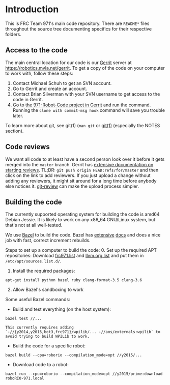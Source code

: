 # Introduction
This is FRC Team 971's main code repository. There are `README*` files throughout the source tree documenting specifics for their respective folders.

## Access to the code
The main central location for our code is our [Gerrit](https://www.gerritcodereview.com/) server at https://robotics.mvla.net/gerrit. To get a copy of the code on your computer to work with, follow these steps:
  1. Contact Michael Schuh to get an SVN account.
  2. Go to Gerrit and create an account.
  3. Contact Brian Silverman with your SVN username to get access to the code in Gerrit.
  4. Go to [the 971-Robot-Code project in Gerrit](https://robotics.mvla.net/gerrit/#/admin/projects/971-Robot-Code) and run the command.
     Running the `clone with commit-msg hook` command will save you trouble later.

To learn more about git, see git(1) (`man git` or [git(1)](http://manpages.debian.net/cgi-bin/man.cgi?query=git>) (especially the NOTES section).

## Code reviews
We want all code to at least have a second person look over it before it gets merged into the `master` branch. Gerrit has [extensive documentation on starting reviews](https://robotics.mvla.net/gerrit/Documentation/user-upload.html). TL;DR: `git push origin HEAD:refs/for/master` and then click on the link to add reviewers.
If you just upload a change without adding any reviewers, it might sit around for a long time before anybody else notices it.
[git-review](http://manpages.debian.org/cgi-bin/man.cgi?query=git-review) can make the upload process simpler.

## Building the code
The currently supported operating system for building the code is amd64 Debian Jessie. It is likely to work on any x86\_64 GNU/Linux system, but that's not at all well-tested.

We use [Bazel](http://bazel.io) to build the code. Bazel has [extensive](http://bazel.io/docs/build-ref.html) [docs](http://bazel.io/docs/build-encyclopedia.html) and does a nice job with fast, correct increment rebuilds.

Steps to set up a computer to build the code:
  0. Set up the required APT repositories:
     Download
	 [frc971.list](http://robotics.mvla.net/files/frc971/packages/frc971.list)
	 and
	 [llvm.org.list](http://robotics.mvla.net/files/frc971/packages/llvm.org.list)
	 and put them in `/etc/apt/sources.list.d/`.
  1. Install the required packages:
```console
apt-get install python bazel ruby clang-format-3.5 clang-3.6
```
  2. Allow Bazel's sandboxing to work

Some useful Bazel commands:
  * Build and test everything (on the host system):
```console
bazel test //...
```
    This currently requires adding `-//{y2014,y2015,bot3,frc971}/wpilib/... -//aos/externals:wpilib` to avoid trying to build WPILib to work.
  * Build the code for a specific robot:
```console
bazel build --cpu=roborio --compilation_mode=opt //y2015/...
```
  * Download code to a robot:
```console
bazel run --cpu=roborio --compilation_mode=opt //y2015/prime:download roboRIO-971.local
```
